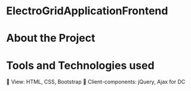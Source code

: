 # ElectroGridApplicationFrontend
# About the Project
# Tools and Technologies used
 View: HTML, CSS, Bootstrap 
 Client-components: jQuery, Ajax for DC
